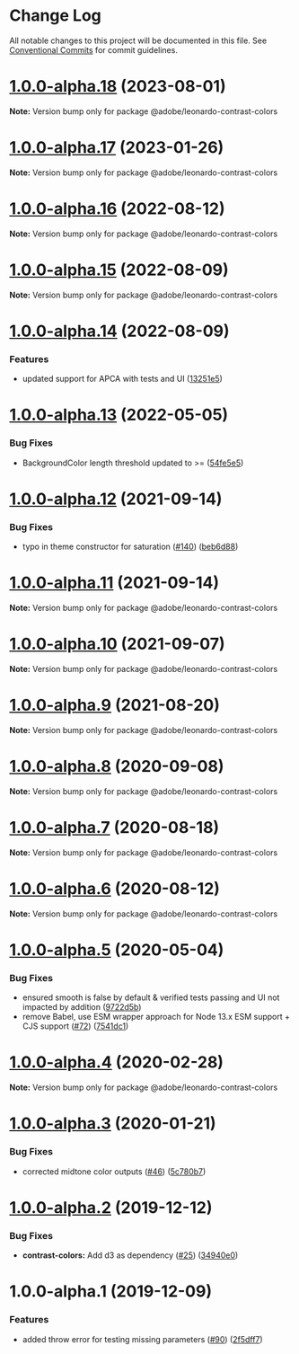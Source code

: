 # Change Log

All notable changes to this project will be documented in this file.
See [Conventional Commits](https://conventionalcommits.org) for commit guidelines.

# [1.0.0-alpha.18](https://github.com/adobe/leonardo/compare/@adobe/leonardo-contrast-colors@1.0.0-alpha.17...@adobe/leonardo-contrast-colors@1.0.0-alpha.18) (2023-08-01)

**Note:** Version bump only for package @adobe/leonardo-contrast-colors

# [1.0.0-alpha.17](https://github.com/adobe/leonardo/compare/@adobe/leonardo-contrast-colors@1.0.0-alpha.16...@adobe/leonardo-contrast-colors@1.0.0-alpha.17) (2023-01-26)

**Note:** Version bump only for package @adobe/leonardo-contrast-colors

# [1.0.0-alpha.16](https://github.com/adobe/leonardo/compare/@adobe/leonardo-contrast-colors@1.0.0-alpha.15...@adobe/leonardo-contrast-colors@1.0.0-alpha.16) (2022-08-12)

**Note:** Version bump only for package @adobe/leonardo-contrast-colors

# [1.0.0-alpha.15](https://github.com/adobe/leonardo/compare/@adobe/leonardo-contrast-colors@1.0.0-alpha.13...@adobe/leonardo-contrast-colors@1.0.0-alpha.15) (2022-08-09)

**Note:** Version bump only for package @adobe/leonardo-contrast-colors

# [1.0.0-alpha.14](https://github.com/adobe/leonardo/compare/@adobe/leonardo-contrast-colors@1.0.0-alpha.13...@adobe/leonardo-contrast-colors@1.0.0-alpha.14) (2022-08-09)

### Features

- updated support for APCA with tests and UI ([13251e5](https://github.com/adobe/leonardo/commit/13251e5efdc2e8eef9a536acda2c8d8cb1223945))

# [1.0.0-alpha.13](https://github.com/adobe/leonardo/compare/@adobe/leonardo-contrast-colors@1.0.0-alpha.12...@adobe/leonardo-contrast-colors@1.0.0-alpha.13) (2022-05-05)

### Bug Fixes

- BackgroundColor length threshold updated to >= ([54fe5e5](https://github.com/adobe/leonardo/commit/54fe5e56d38eaf61c246090090c644caa3b32a59))

# [1.0.0-alpha.12](https://github.com/adobe/leonardo/compare/@adobe/leonardo-contrast-colors@1.0.0-alpha.11...@adobe/leonardo-contrast-colors@1.0.0-alpha.12) (2021-09-14)

### Bug Fixes

- typo in theme constructor for saturation ([#140](https://github.com/adobe/leonardo/issues/140)) ([beb6d88](https://github.com/adobe/leonardo/commit/beb6d888706f2f5480c1da3c1cb94f16acb65d61))

# [1.0.0-alpha.11](https://github.com/adobe/leonardo/compare/@adobe/leonardo-contrast-colors@1.0.0-alpha.10...@adobe/leonardo-contrast-colors@1.0.0-alpha.11) (2021-09-14)

**Note:** Version bump only for package @adobe/leonardo-contrast-colors

# [1.0.0-alpha.10](https://github.com/adobe/leonardo/compare/@adobe/leonardo-contrast-colors@1.0.0-alpha.9...@adobe/leonardo-contrast-colors@1.0.0-alpha.10) (2021-09-07)

**Note:** Version bump only for package @adobe/leonardo-contrast-colors

# [1.0.0-alpha.9](https://github.com/adobe/leonardo/compare/@adobe/leonardo-contrast-colors@1.0.0-alpha.8...@adobe/leonardo-contrast-colors@1.0.0-alpha.9) (2021-08-20)

**Note:** Version bump only for package @adobe/leonardo-contrast-colors

# [1.0.0-alpha.8](https://github.com/adobe/leonardo/compare/@adobe/leonardo-contrast-colors@1.0.0-alpha.7...@adobe/leonardo-contrast-colors@1.0.0-alpha.8) (2020-09-08)

**Note:** Version bump only for package @adobe/leonardo-contrast-colors

# [1.0.0-alpha.7](https://github.com/adobe/leonardo/compare/@adobe/leonardo-contrast-colors@1.0.0-alpha.6...@adobe/leonardo-contrast-colors@1.0.0-alpha.7) (2020-08-18)

**Note:** Version bump only for package @adobe/leonardo-contrast-colors

# [1.0.0-alpha.6](https://github.com/adobe/leonardo/compare/@adobe/leonardo-contrast-colors@1.0.0-alpha.5...@adobe/leonardo-contrast-colors@1.0.0-alpha.6) (2020-08-12)

**Note:** Version bump only for package @adobe/leonardo-contrast-colors

# [1.0.0-alpha.5](https://github.com/adobe/leonardo/compare/@adobe/leonardo-contrast-colors@1.0.0-alpha.4...@adobe/leonardo-contrast-colors@1.0.0-alpha.5) (2020-05-04)

### Bug Fixes

- ensured smooth is false by default & verified tests passing and UI not impacted by addition ([9722d5b](https://github.com/adobe/leonardo/commit/9722d5b422e60c62243cfae58f21bafbb286854c))
- remove Babel, use ESM wrapper approach for Node 13.x ESM support + CJS support ([#72](https://github.com/adobe/leonardo/issues/72)) ([7541dc1](https://github.com/adobe/leonardo/commit/7541dc1189403039b900ef08ca82023d31063b58))

# [1.0.0-alpha.4](https://github.com/adobe/leonardo/compare/@adobe/leonardo-contrast-colors@1.0.0-alpha.3...@adobe/leonardo-contrast-colors@1.0.0-alpha.4) (2020-02-28)

**Note:** Version bump only for package @adobe/leonardo-contrast-colors

# [1.0.0-alpha.3](https://github.com/adobe/leonardo/compare/@adobe/leonardo-contrast-colors@1.0.0-alpha.2...@adobe/leonardo-contrast-colors@1.0.0-alpha.3) (2020-01-21)

### Bug Fixes

- corrected midtone color outputs ([#46](https://github.com/adobe/leonardo/issues/46)) ([5c780b7](https://github.com/adobe/leonardo/commit/5c780b7a1f0355f985591076a27f1764e1faee3c))

# [1.0.0-alpha.2](https://github.com/adobe/leonardo/compare/@adobe/leonardo-contrast-colors@1.0.0-alpha.1...@adobe/leonardo-contrast-colors@1.0.0-alpha.2) (2019-12-12)

### Bug Fixes

- **contrast-colors:** Add d3 as dependency ([#25](https://github.com/adobe/leonardo/issues/25)) ([34940e0](https://github.com/adobe/leonardo/commit/34940e00f52fa69b413b7c882a79c4d158b19a3b))

# 1.0.0-alpha.1 (2019-12-09)

### Features

- added throw error for testing missing parameters ([#90](https://github.com/adobe/leonardo/issues/90)) ([2f5dff7](https://github.com/adobe/leonardo/commit/2f5dff7ced7756ef860ba9e5e661cf5fc1e20a2e))
